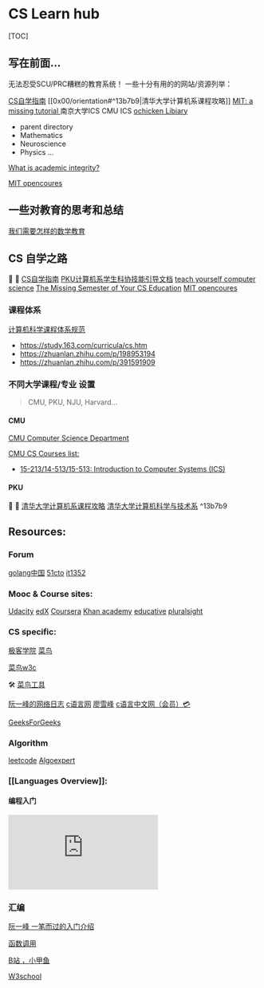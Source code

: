 # CS Learn hub

[TOC]



## 写在前面...

无法忍受SCU/PRC糟糕的教育系统！
一些十分有用的的网站/资源列举：

[CS自学指南](https://github.com/PKUFlyingPig/cs-self-learning)
[[0x00/orientation#^13b7b9|清华大学计算机系课程攻略]]
[MIT: a missing tutorial ](https://missing.csail.mit.edu)
南京大学ICS
CMU ICS
[ochicken Libiary ](https://ochicken.top/Library/)

+ parent directory
+ Mathematics
+ Neuroscience
+ Physics
...

 [What is academic integrity?](http://integrity.mit.edu/handbook/academic-integrity-mit/what-academic-integrity)

 [MIT opencoures](https://ocw.mit.edu/index.htm)





##  一些对教育的思考和总结

[我们需要怎样的数学教育](http://www.matrix67.com/blog/archives/4294)



## CS 自学之路

🌟 💫 [CS自学指南](https://github.com/PKUFlyingPig/cs-self-learning)
[PKU计算机系学生科协技能引导文档](https://docs.net9.org)
[teach yourself computer science](https://teachyourselfcs.com)
[The Missing Semester of Your CS Education](https://missing.csail.mit.edu/) 
[MIT opencoures](https://ocw.mit.edu/index.htm)



### 课程体系

[计算机科学课程体系规范](https://www.acm.org/binaries/content/assets/education/cs2013_chinese.pdf)

- https://study.163.com/curricula/cs.htm
- https://zhuanlan.zhihu.com/p/198953194
- https://zhuanlan.zhihu.com/p/391591909



### 不同大学课程/专业 设置

> CMU, PKU, NJU, Harvard... 

#### CMU

[CMU Computer Science Department](https://csd.cmu.edu)

[CMU CS Courses list:](https://enr-apps.as.cmu.edu/open/SOC/SOCServlet/search)
+ [15-213/14-513/15-513: Introduction to Computer Systems (ICS)](https://www.cs.cmu.edu/~213/)

#### PKU

🌟 💫 [清华大学计算机系课程攻略](https://github.com/PKUanonym/REKCARC-TSC-UHT)
[清华大学计算机科学与技术系](https://www.cs.tsinghua.edu.cn/xshd/kx.htm) ^13b7b9



## Resources:

### Forum

[golang中国](https://www.golangtc.com)
[51cto](https://blog.51cto.com)
[it1352](https://www.it1352.com)

### Mooc & Course sites:

[Udacity](https://www.udacity.coms)
[edX](https://www.edx.org)
[Coursera](https://www.coursera.org)
[Khan academy](https://www.khanacademy.org)
[educative](https://www.educative.io)
[pluralsight](https://www.pluralsight.com)

### CS specific:

[极客学院](https://wiki.jikexueyuan.com)
[菜鸟](https://www.runoob.com)

[菜鸟w3c](https://www.w3help.cc)

🛠 [菜鸟工具](https://c.runoob.com)

[阮一峰的网络日志](https://www.ruanyifeng.com/blog/)
[c语言网](https://blog.dotcpp.com)
[廖雪峰](https://www.liaoxuefeng.com)
[c语言中文网（会员）💳 ](http://c.biancheng.net/sitemap/)

[GeeksForGeeks](https://www.geeksforgeeks.org)



### Algorithm

[leetcode](https://leetcode.com)
[Algoexpert](https://www.algoexpert.io/product)



### [[Languages Overview]]:

#### 编程入门

<iframe src="https://player.bilibili.com/player.html?aid=588019692&bvid=BV11q4y1f7ou&cid=338269463&page=1" scrolling="no" border="0" frameborder="no" framespacing="0" allowfullscreen="true" > </iframe>

### 汇编

[阮一峰 一笔而过的入门介绍](http://www.ruanyifeng.com/blog/2018/01/assembly-language-primer.html)

[函数调用](https://zhuanlan.zhihu.com/p/24129384)

[B站 ，小甲鱼](https://www.bilibili.com/video/BV1zW411n79C?share_source=copy_web)

[W3school](https://www.w3cschool.cn/assembly/assembly-establish.html)



